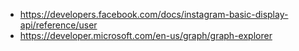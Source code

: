 * https://developers.facebook.com/docs/instagram-basic-display-api/reference/user
* https://developer.microsoft.com/en-us/graph/graph-explorer